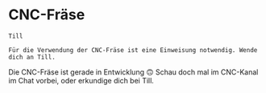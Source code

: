 # CNC-Fräse

```admonish info title="Wer kennt sich hier aus?"
Till
```

```admonish warning title="Einweisung notwendig"
Für die Verwendung der CNC-Fräse ist eine Einweisung notwendig. Wende dich an Till.
```

Die CNC-Fräse ist gerade in Entwicklung 🙃 Schau doch mal im CNC-Kanal
im Chat vorbei, oder erkundige dich bei Till.
